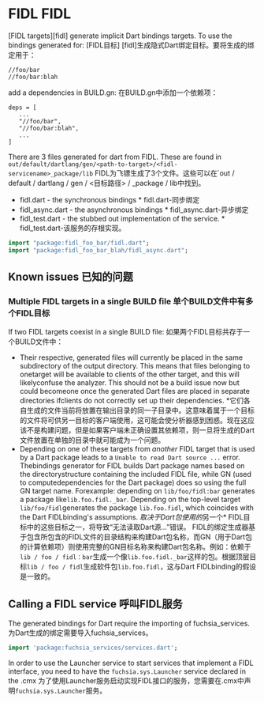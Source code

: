  
# FIDL  FIDL 

 

[FIDL targets][fidl] generate implicit Dart bindings targets. To use the bindings generated for: [FIDL目标] [fidl]生成隐式Dart绑定目标。要将生成的绑定用于：

```
//foo/bar
//foo/bar:blah
```
 

add a dependencies in BUILD.gn:  在BUILD.gn中添加一个依赖项：

```
deps = [
   ...
   "//foo/bar",
   "//foo/bar:blah",
   ...
]
```
 

There are 3 files generated for dart from FIDL.  These are found in `out/default/dartlang/gen/<path-to-target>/<fidl-servicename>_package/lib` FIDL为飞镖生成了3个文件。这些可以在`out / default / dartlang / gen / <目标路径> / <fidl-servicename> _package / lib中找到。

 
* fidl.dart - the synchronous bindings  * fidl.dart-同步绑定
* fidl_async.dart - the asynchronous bindings  * fidl_async.dart-异步绑定
* fidl_test.dart - the stubbed out implementation of the service.  * fidl_test.dart-该服务的存根实现。

 

```dart
import "package:fidl_foo_bar/fidl.dart";
import "package:fidl_foo_bar_blah/fidl_async.dart";
```
 

 

 
## Known issues  已知的问题 

 
### Multiple FIDL targets in a single BUILD file  单个BUILD文件中有多个FIDL目标 

If two FIDL targets coexist in a single BUILD file:  如果两个FIDL目标共存于一个BUILD文件中：

 
* Their respective, generated files will currently be placed in the same subdirectory of the output directory.  This means that files belonging to onetarget will be available to clients of the other target, and this will likelyconfuse the analyzer.  This should not be a build issue now but could becomeone once the generated Dart files are placed in separate directories ifclients do not correctly set up their dependencies. *它们各自生成的文件当前将放置在输出目录的同一子目录中。这意味着属于一个目标的文件将可供另一目标的客户端使用，这可能会使分析器感到困惑。现在这应该不是构建问题，但是如果客户端未正确设置其依赖项，则一旦将生成的Dart文件放置在单独的目录中就可能成为一个问题。
* Depending on one of these targets from *another* FIDL target that is used by a Dart package leads to a `Unable to read Dart source ...` error. Thebindings generator for FIDL builds Dart package names based on the directorystructure containing the included FIDL file, while GN (used to computedependencies for the Dart package) does so using the full GN target name. Forexample: depending on `lib/foo/fidl:bar` generates a package like`lib.foo.fidl._bar`. Depending on the top-level target `lib/foo/fidl`generates the package `lib.foo.fidl`, which coincides with the Dart FIDLbinding's assumptions. *取决于Dart包使用的*另一个* FIDL目标中的这些目标之一，将导致“无法读取Dart源...”错误。 FIDL的绑定生成器基于包含所包含的FIDL文件的目录结构来构建Dart包名称，而GN（用于Dart包的计算依赖项）则使用完整的GN目标名称来构建Dart包名称。例如：依赖于`lib / foo / fidl：bar`生成一个像`lib.foo.fidl._bar`这样的包。根据顶层目标`lib / foo / fidl`生成软件包`lib.foo.fidl`，这与Dart FIDLbinding的假设是一致的。
  
 
## Calling a FIDL service  呼叫FIDL服务 

The generated bindings for Dart require the importing of fuchsia_services.  为Dart生成的绑定需要导入fuchsia_services。

 

```dart
import 'package:fuchsia_services/services.dart';
```
 

 

In order to use the Launcher service to start services that implement a FIDL interface, you need to have the `fuchsia.sys.Launcher` service declared in the .cmx 为了使用Launcher服务启动实现FIDL接口的服务，您需要在.cmx中声明`fuchsia.sys.Launcher`服务。

 


